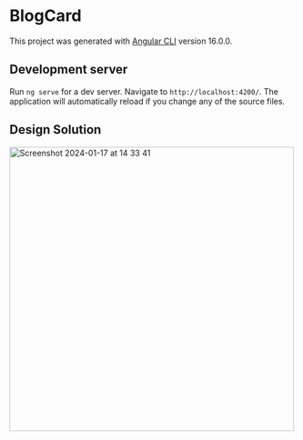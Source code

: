 # BlogCard

This project was generated with [Angular CLI](https://github.com/angular/angular-cli) version 16.0.0.

## Development server

Run `ng serve` for a dev server. Navigate to `http://localhost:4200/`. The application will automatically reload if you change any of the source files.

## Design Solution
<img width="500"  alt="Screenshot 2024-01-17 at 14 33 41" src="https://github.com/LorenaMtn/Blog-Post-Card/assets/84120962/7e7ae186-8e79-4107-a631-398e21129f8f">

